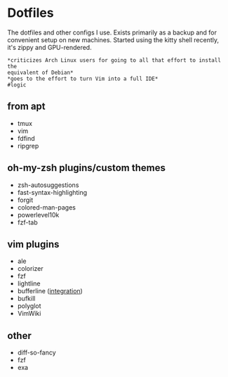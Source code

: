 # Dotfiles

The dotfiles and other configs I use. Exists primarily as a backup and for
convenient setup on new machines. Started using the kitty shell recently,
it's zippy and GPU-rendered.

```
*criticizes Arch Linux users for going to all that effort to install the
equivalent of Debian*
*goes to the effort to turn Vim into a full IDE*
#logic
```

## from apt
* tmux
* vim
* fdfind
* ripgrep

## oh-my-zsh plugins/custom themes
* zsh-autosuggestions
* fast-syntax-highlighting
* forgit
* colored-man-pages
* powerlevel10k
* fzf-tab

## vim plugins
* ale
* colorizer
* fzf
* lightline
* bufferline ([integration](https://github.com/itchyny/lightline.vim/issues/36))
* bufkill
* polyglot
* VimWiki

## other
* diff-so-fancy
* fzf
* exa
